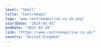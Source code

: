 ```yaml
---
level: "Small"
title: "Centremaps"
logo: "www.centremapslive.co.uk.png"
startDate: "2024-03-01"
endDate: "2025-02-28"
link: "https://www.centremapslive.co.uk/"
country: "United Kingdom"
---
```

